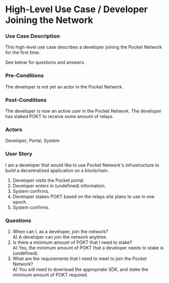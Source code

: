 # High-Level Use Case / Developer Joining the Network

### Use Case Description
This high-level use case describes a developer joining the Pocket Network for the first time.  <br/>

See below for questions and answers.

### Pre-Conditions
The developer is not yet an actor in the Pocket Network.

### Post-Conditions
The developer is now an active user in the Pocket Network. The developer has staked POKT to receive some amount of relays. 

### Actors
Developer, Portal, System

### User Story
I am a developer that would like to use Pocket Network's infrustructure to build a decentralized application on a blockchain. 

1. Developer visits the Pocket portal.
2. Developer enters in (undefined) information.
3. System confirms.
4. Developer stakes POKT based on the relays she plans to use in one epoch.
5. System confirms. 

### Questions
1. When can I, as a developer, join the network? <br/>
	A) A developer can join the network anytime.
2. Is there a minimum amount of POKT that I need to stake? <br/>
	A) Yes, the minimum amount of POKT that a developer needs to stake is (undefined).
3. What are the requirements that I need to meet to join the Pocket Network? <br/>
	A) You will need to download the appropriate SDK, and stake the minimum amount of POKT required. 